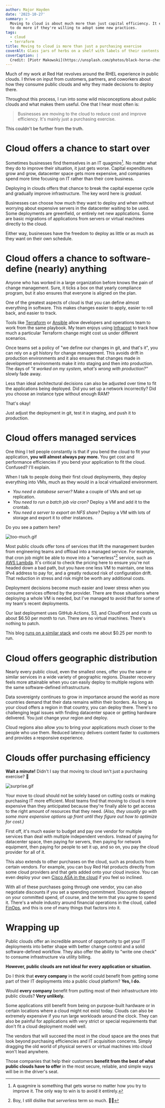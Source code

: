 ```yaml
---
author: Major Hayden
date: '2023-10-27'
summary: >
  Moving to cloud is about much more than just capital efficiency. It enables your teams
  to do more if they're willing to adopt some new practices.
tags:
  - cloud
  - terraform
title: Moving to cloud is more than just a purchasing exercise
coverAlt: Glass jars of herbs on a shelf with labels of their contents
coverCaption: |
  Credit: [Piotr Makowski](https://unsplash.com/photos/black-horse-chess-piece-near-roque-chess-piece-27LH_0jXKYI) via Unsplash
---
```


Much of my work at Red Hat revolves around the RHEL experience in public clouds.
I thrive on input from customers, partners, and coworkers about how they consume public clouds and why they made decisions to deploy there.

Throughout this process, I run into some wild misconceptions about public clouds and what makes them useful.
One that I hear most often is:

> Businesses are moving to the cloud to reduce cost and improve efficiency.
> It's mainly just a purchasing exercise.

This couldn't be further from the truth.

# Cloud offers a chance to start over

Sometimes businesses find themselves in an IT quagmire[^quagmire].
No matter what they do to improve their situation, it just gets worse.
Capital expenditures grow and grow, datacenter space gets more expensive, and companies spend more time focusing on IT rather than their core business.

Deploying in clouds offers that chance to break the capital expense cycle and gradually improve infrastructure.
The key word here is *gradual*.

Businesses can choose how much they want to deploy and when without worrying about expensive servers in the datacenter waiting to be used.
Some deployments are greenfield, or entirely net new applications.
Some are basic migrations of applications from servers or virtual machines directly to the cloud.

Either way, businesses have the freedom to deploy as little or as much as they want on their own schedule.

# Cloud offers a chance to software-define (nearly) anything

Anyone who has worked in a large organization before knows the pain of change management.
Sure, it ticks a box on that yearly compliance program, but it also ensures that everyone is aligned on the plan.

One of the greatest aspects of cloud is that you can define almost everything in software.
This makes changes easier to apply, easier to roll back, and easier to track.

Tools like [Terraform](https://www.terraform.io/) or [Ansible](https://www.ansible.com/) allow developers and operations team to work from the same playbook.
My team enjoys using [Infracost](https://www.infracost.io/) to track how much a particular Terraform change might cost us under different scenarios.

Once teams set a policy of "we define our changes in git, and that's it", you can rely on a git history for change management.
This avoids drift in production environments and it also ensures that changes made in development environments make it into staging and then into production.
The days of *"it worked on my system, what's wrong with production?"* slowly fade away.

Less than ideal architectural decisions can also be adjusted over time to fit the applications being deployed.
Did you set up a network incorrectly?
Did you choose an instance type without enough RAM?

That's okay!

Just adjust the deployment in git, test it in staging, and push it to production.

# Cloud offers managed services

One thing I tell people constantly is that if you bend the cloud to fit your application, **you will almost always pay more.**
You get cost and performance efficiencies if you bend your application to fit the cloud.
Confused?
I'll explain.

When I talk to people doing their first cloud deployments, they deploy everything into VMs, much as they would in a local virtualized environment.

* _You need a database server?_
  Make a couple of VMs and set up replication.
* _You need to run a batch job via cron?_
  Deploy a VM and add it to the crontab.
* _You need a server to export an NFS share?_
  Deploy a VM with lots of storage and export it to other instances.

Do you see a pattern here?

![too-much.gif](too-much.gif)

Most public clouds offer tons of services that lift the management burden from engineering teams and offload into a managed service.
For example, that cron job might be able to move into a "serverless"[^serverless] service, such as [AWS Lambda](https://aws.amazon.com/lambda/).
It's critical to check the pricing here to ensure you're not headed down a bad path, but you have one less VM to maintain, one less IPv4 address to pay for, and a greatly reduced risk of configuration drift.
That reduction in stress and risk might be worth any additional costs.

Deployment decisions become much easier and lower stress when you consume services offered by the provider.
There are those situations where deploying a whole VM is needed, but I've managed to avoid that for some of my team's recent deployments.

Our last deployment uses GitHub Actions, S3, and CloudFront and costs us about $6.50 per month to run.
There are no virtual machines.
There's nothing to patch.

This blog [runs on a similar stack](/p/cloudfront-migration/) and costs me about $0.25 per month to run.

# Cloud offers geographic distribution

Nearly every public cloud, even the smallest ones, offer you the same or similar services in a wide variety of geographic regions.
Disaster recovery feels more attainable when you can easily deploy to multiple regions with the same software-defined infrastructure.

Data sovereignty continues to grow in importance around the world as more countries demand that their data remains within their borders.
As long as your cloud offers a region in that country, you can deploy there.
There's no challenging legal issues with finding datacenter space or getting hardware delivered.
You just change your region and deploy.

Cloud regions also allow you to bring your applications much closer to the people who use them.
Reduced latency delivers content faster to customers and provides a responsive experience.

# Clouds offer purchasing efficiency

**Wait a minute!**
Didn't I say that moving to cloud isn't just a purchasing exercise? 🤔

![surprise.gif](surprise.gif)

Your move to cloud should not be solely based on cutting costs or making purchasing IT more efficient.
Most teams find that moving to cloud is more expensive than they anticipated because they're finally able to get access to the right amount of resources that they need.
_(Also, they usually go with some more expensive options up front until they figure out how to optimize for cost.)_

First off, it's much easier to budget and pay one vendor for multiple services than deal with multiple independent vendors.
Instead of paying for datacenter space, then paying for servers, then paying for network equipment, then paying for people to set it up, and so on, you pay the cloud provider for all of it.

This also extends to other purchases on the cloud, such as products from certain vendors.
For example, you can buy Red Hat products directly from some cloud providers and that gets added onto your cloud invoice.
You can even deploy your own [Cisco ASA in the cloud](https://aws.amazon.com/marketplace/pp/prodview-sltshxd3bzqbg) if you feel so inclined.

With all of these purchases going through one vendor, you can also negotiate discounts if you set a spending commitment.
Discounts depend on your committed spend, of course, and the term that you agree to spend it.
There's a whole industry around financial operations in the cloud, called [FinOps](https://www.finops.org/introduction/what-is-finops/), and this is one of many things that factors into it.

# Wrapping up

Public clouds offer an incredible amount of opportunity to get your IT deployments into better shape with better change control and a solid software-defined workflow.
They also offer the ability to "write one check" to consume infrastructure via utility billing.

**However, public clouds are not ideal for every application or situation.**

Do I think that **every company** in the world could benefit from getting some part of their IT deployments into a public cloud platform?
**Yes, I do.**

Would **every company** benefit from putting most of their infrastructure into public clouds?
**Very unlikely.**

Some applications still benefit from being on purpose-built hardware or in certain locations where a cloud might not exist today.
Clouds can also be extremely expensive if you run large workloads around the clock.
They can also be painful for applications with very strict or special requirements that don't fit a cloud deployment model well.

The vendors that will succeed the most in the cloud space are the ones that look beyond purchasing efficiencies and IT acquisition concerns.
Simply dragging the old world of physical servers or virtual machines into cloud won't lead anywhere.

Those companies that help their customers **benefit from the best of what public clouds have to offer** in the most secure, reliable, and simple ways will be in the driver's seat.

[^quagmire]: A quagmire is something that gets worse no matter how you try to improve it.
  The only way to win is to avoid it entirely.
[^serverless]: Boy, I still dislike that _serverless_ term so much. 🤦‍♂️
